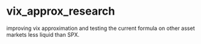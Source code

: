 # vix_approx_research
improving vix approximation and testing the current formula on other asset markets less liquid than SPX. 
